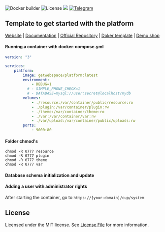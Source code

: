 ![Docker builder](https://github.com/getwebspace/platform/workflows/Docker%20builder/badge.svg)
![License](https://img.shields.io/github/license/getwebspace/platform)
![](https://visitor-badge.glitch.me/badge?page_id=getwebspace.platform.template)
[![Telegram](https://img.shields.io/badge/chat-on%20Telegram-2ba2d9.svg)](https://t.me/WSEPlatform)

## Template to get started with the platform

[Website](https://getwebspace.org/) |
[Documentation](https://github.com/getwebspace/platform/wiki) |
[Official Repository](https://github.com/getwebspace/platform) |
[Doker template](https://github.com/getwebspace/platform-template) |
[Demo shop](https://demo.getwebspace.org)

#### Running a container with docker-compose.yml

```yaml
version: "3"

services:
    platform:
        image: getwebspace/platform:latest
        environment:
            - DEBUG=1
          # - SIMPLE_PHONE_CHECK=1
          # - DATABASE=mysql://user:secret@localhost/mydb
        volumes:
            - ./resource:/var/container/public/resource:ro
            - ./plugin:/var/container/plugin:rw
            - ./theme:/var/container/theme:ro
            - ./var:/var/container/var:rw
            - ./var/upload:/var/container/public/uploads:rw
        ports:
            - 9000:80
```

#### Folder chmod's
```shell script
chmod -R 0777 resource
chmod -R 0777 plugin
chmod -R 0777 theme
chmod -R 0777 var
```

#### Database schema initialization and update
#### Adding a user with administrator rights
After starting the container, go to `https://[your-domain]/cup/system`


## License

Licensed under the MIT license. See [License File](LICENSE.md) for more information.
